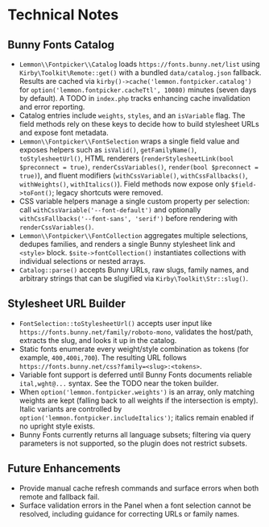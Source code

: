 # Technical Notes

## Bunny Fonts Catalog
- `Lemmon\\Fontpicker\\Catalog` loads `https://fonts.bunny.net/list` using `Kirby\Toolkit\Remote::get()` with a bundled `data/catalog.json` fallback. Results are cached via `kirby()->cache('lemmon.fontpicker.catalog')` for `option('lemmon.fontpicker.cacheTtl', 10080)` minutes (seven days by default). A TODO in `index.php` tracks enhancing cache invalidation and error reporting.
- Catalog entries include `weights`, `styles`, and an `isVariable` flag. The field methods rely on these keys to decide how to build stylesheet URLs and expose font metadata.
- `Lemmon\\Fontpicker\\FontSelection` wraps a single field value and exposes helpers such as `isValid()`, `getFamilyName()`, `toStylesheetUrl()`, HTML renderers (`renderStylesheetLink(bool $preconnect = true)`, `renderCssVariables()`, `render(bool $preconnect = true)`), and fluent modifiers (`withCssVariable()`, `withCssFallbacks()`, `withWeights()`, `withItalics()`). Field methods now expose only `$field->toFont()`; legacy shortcuts were removed.
- CSS variable helpers manage a single custom property per selection: call `withCssVariable('--font-default')` and optionally `withCssFallbacks('--font-sans', 'serif')` before rendering with `renderCssVariables()`.
- `Lemmon\\Fontpicker\\FontCollection` aggregates multiple selections, dedupes families, and renders a single Bunny stylesheet link and `<style>` block. `$site->fontCollection()` instantiates collections with individual selections or nested arrays.
- `Catalog::parse()` accepts Bunny URLs, raw slugs, family names, and arbitrary strings that can be slugified via `Kirby\Toolkit\Str::slug()`.

## Stylesheet URL Builder
- `FontSelection::toStylesheetUrl()` accepts user input like `https://fonts.bunny.net/family/roboto-mono`, validates the host/path, extracts the slug, and looks it up in the catalog.
- Static fonts enumerate every weight/style combination as tokens (for example, `400,400i,700`). The resulting URL follows `https://fonts.bunny.net/css?family=<slug>:<tokens>`.
- Variable font support is deferred until Bunny Fonts documents reliable `ital,wght@...` syntax. See the TODO near the token builder.
- When `option('lemmon.fontpicker.weights')` is an array, only matching weights are kept (falling back to all weights if the intersection is empty). Italic variants are controlled by `option('lemmon.fontpicker.includeItalics')`; italics remain enabled if no upright style exists.
- Bunny Fonts currently returns all language subsets; filtering via query parameters is not supported, so the plugin does not restrict subsets.

## Future Enhancements
- Provide manual cache refresh commands and surface errors when both remote and fallback fail.
- Surface validation errors in the Panel when a font selection cannot be resolved, including guidance for correcting URLs or family names.
